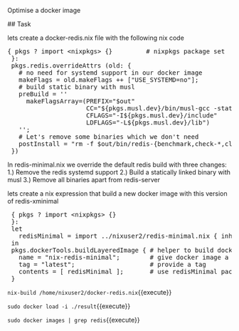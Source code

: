 Optimise a docker image

## Task

lets create a docker-redis.nix file with the following nix code

<pre class="file" data-filename="redis-minimal.nix" data-target="replace">
{ pkgs ? import &ltnixpkgs&gt {}         # nixpkgs package set
 }:
 pkgs.redis.overrideAttrs (old: {
   # no need for systemd support in our docker image
   makeFlags = old.makeFlags ++ ["USE_SYSTEMD=no"];
   # build static binary with musl
   preBuild = ''
     makeFlagsArray=(PREFIX="$out"
                     CC="${pkgs.musl.dev}/bin/musl-gcc -static"
                     CFLAGS="-I${pkgs.musl.dev}/include"
                     LDFLAGS="-L${pkgs.musl.dev}/lib")
   '';
   # Let's remove some binaries which we don't need
   postInstall = "rm -f $out/bin/redis-{benchmark,check-*,cli}";
 })
</pre>

In redis-minimal.nix we override the default redis build with three changes:
1.) Remove the redis systemd support
2.) Build a statically linked binary with musl
3.) Remove all binaries apart from redis-server

lets create a nix expression that build a new docker image with this version of redis-xminimal


<pre class="file" data-filename="docker-redis-minimal.nix" data-target="replace">
 { pkgs ? import &ltnixpkgs&gt {}
 }:
 let
   redisMinimal = import ../nixuser2/redis-minimal.nix { inherit pkgs; };
 in
 pkgs.dockerTools.buildLayeredImage { # helper to build docker image
   name = "nix-redis-minimal";        # give docker image a name
   tag = "latest";                    # provide a tag
   contents = [ redisMinimal ];       # use redisMinimal package
 }
</pre>

`nix-build /home/nixuser2/docker-redis.nix`{{execute}}

`sudo docker load -i ./result`{{execute}}

`sudo docker images | grep redis`{{execute}}

